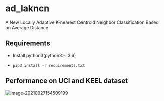 # ad_lakncn
A New Locally Adaptive K-nearest Centroid Neighbor Classification Based on Average Distance

## Requirements

- Install python3(python3>=3.6)

- ```
  pip3 install -r requirements.txt
  ```

## Performance on UCI and KEEL dataset

![image-20210927154509199](https://github.com/wang-benqiang/ad_lakncn/tree/main/image/accuracy.png)

